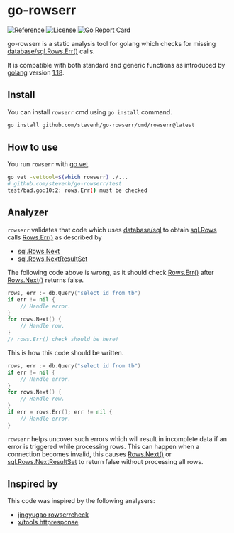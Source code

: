 # go-rowserr

[![Reference](https://pkg.go.dev/badge/github.com/stevenh/go-rowserr.svg)](https://pkg.go.dev/github.com/stevenh/go-rowserr) [![License](https://img.shields.io/badge/License-BSD_2--Clause-blue.svg)](https://opensource.org/licenses/BSD-2-Clause) [![Go Report Card](https://goreportcard.com/badge/github.com/stevenh/go-rowserr)](https://goreportcard.com/report/github.com/stevenh/go-rowserr)

go-rowserr is a static analysis tool for golang which checks for missing [database/sql.Rows.Err()](https://pkg.go.dev/database/sql#Rows.Err) calls.

It is compatible with both standard and generic functions as introduced by [golang](https://go.dev/) version [1.18](https://go.dev/doc/go1.18).

## Install

You can install `rowserr` cmd using `go install` command.

```bash
go install github.com/stevenh/go-rowserr/cmd/rowserr@latest
```

## How to use

You run `rowserr` with [go vet](https://pkg.go.dev/cmd/vet).

```bash
go vet -vettool=$(which rowserr) ./...
# github.com/stevenh/go-rowserr/test
test/bad.go:10:2: rows.Err() must be checked
```

## Analyzer

`rowserr` validates that code which uses [database/sql](https://pkg.go.dev/database/sql) to obtain [sql.Rows](https://pkg.go.dev/database/sql#Rows) calls [Rows.Err()](https://pkg.go.dev/database/sql#Rows.Err) as described by

- [sql.Rows.Next](https://pkg.go.dev/database/sql#Rows.Next)
- [sql.Rows.NextResultSet](https://pkg.go.dev/database/sql#Rows.NextResultSet)

The following code above is wrong, as it should check [Rows.Err()](https://pkg.go.dev/database/sql#Rows.Err) after [Rows.Next()](https://pkg.go.dev/database/sql#Rows.Next) returns false.

```go
rows, err := db.Query("select id from tb")
if err != nil {
    // Handle error.
}
for rows.Next() {
    // Handle row.
}
// rows.Err() check should be here!
```

This is how this code should be written.

```go
rows, err := db.Query("select id from tb")
if err != nil {
    // Handle error.
}
for rows.Next() {
    // Handle row.
}
if err = rows.Err(); err != nil {
    // Handle error.
}
```

`rowserr` helps uncover such errors which will result in incomplete data if an error is triggered while processing rows.
This can happen when a connection becomes invalid, this causes [Rows.Next()](https://pkg.go.dev/database/sql#Rows.Next) or [sql.Rows.NextResultSet](https://pkg.go.dev/database/sql#Rows.NextResultSet) to return false without processing all rows.

## Inspired by

This code was inspired by the following analysers:

- [jingyugao rowserrcheck](https://github.com/jingyugao/rowserrcheck)
- [x/tools httpresponse](https://pkg.go.dev/golang.org/x/tools/go/analysis/passes/httpresponse)
